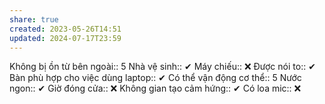 ```yaml
---
share: true
created: 2023-05-26T14:51
updated: 2024-07-17T23:59
---
```

Không bị ồn từ bên ngoài:: 5
Nhà vệ sinh:: ✔
Máy chiếu:: ❌
Được nói to:: ✔
Bàn phù hợp cho việc dùng laptop:: ✔
Có thể vận động cơ thể:: 5
Nước ngon:: ✔
Giờ đóng cửa:: ❌
Không gian tạo cảm hứng:: ✔
Có loa mic:: ❌
